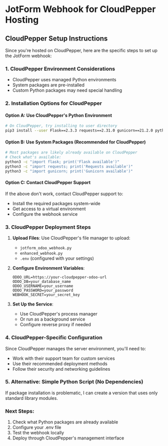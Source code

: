 # JotForm Webhook for CloudPepper Hosting

## CloudPepper Setup Instructions

Since you're hosted on CloudPepper, here are the specific steps to set up the JotForm webhook:

### 1. CloudPepper Environment Considerations
- CloudPepper uses managed Python environments
- System packages are pre-installed
- Custom Python packages may need special handling

### 2. Installation Options for CloudPepper

#### Option A: Use CloudPepper's Python Environment
```bash
# On CloudPepper, try installing to user directory
pip3 install --user Flask==2.3.3 requests==2.31.0 gunicorn==21.2.0 python-dotenv==1.0.0
```

#### Option B: Use System Packages (Recommended for CloudPepper)
```bash
# Most packages are likely already available on CloudPepper
# Check what's available:
python3 -c "import flask; print('Flask available')"
python3 -c "import requests; print('Requests available')"
python3 -c "import gunicorn; print('Gunicorn available')"
```

#### Option C: Contact CloudPepper Support
If the above don't work, contact CloudPepper support to:
- Install the required packages system-wide
- Get access to a virtual environment
- Configure the webhook service

### 3. CloudPepper Deployment Steps

1. **Upload Files**: Use CloudPepper's file manager to upload:
   - `jotform_odoo_webhook.py`
   - `enhanced_webhook.py`
   - `.env` (configured with your settings)

2. **Configure Environment Variables**:
   ```
   ODOO_URL=https://your-cloudpepper-odoo-url
   ODOO_DB=your_database_name
   ODOO_USERNAME=your_username
   ODOO_PASSWORD=your_password
   WEBHOOK_SECRET=your_secret_key
   ```

3. **Set Up the Service**:
   - Use CloudPepper's process manager
   - Or run as a background service
   - Configure reverse proxy if needed

### 4. CloudPepper-Specific Configuration

Since CloudPepper manages the server environment, you'll need to:
- Work with their support team for custom services
- Use their recommended deployment methods
- Follow their security and networking guidelines

### 5. Alternative: Simple Python Script (No Dependencies)

If package installation is problematic, I can create a version that uses only standard library modules.

### Next Steps:
1. Check what Python packages are already available
2. Configure your .env file
3. Test the webhook locally
4. Deploy through CloudPepper's management interface
